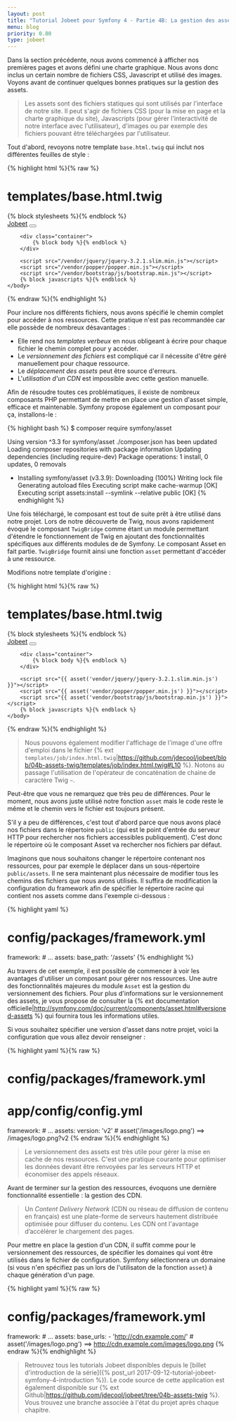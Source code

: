 ```yaml
---
layout: post
title: "Tutorial Jobeet pour Symfony 4 - Partie 4B: La gestion des assets avec Twig"
menu: blog
priority: 0.80
type: jobeet
---
```


Dans la section précédente, nous avons commencé à afficher nos premières pages
et avons défini une charte graphique. Nous avons donc inclus un certain nombre
de fichiers CSS, Javascript et utilisé des images. Voyons avant de continuer
quelques bonnes pratiques sur la gestion des assets.

> Les assets sont des fichiers statiques qui sont utilisés par l'interface de
> notre site. Il peut s'agir de fichiers CSS (pour la mise en page et la charte
> graphique du site), Javascripts (pour gérer l'interactivité de notre interface
> avec l'utilisateur), d'images ou par exemple des fichiers pouvant être 
> téléchargées par l'utilisateur.

Tout d'abord, revoyons notre template `base.html.twig` qui inclut nos différentes
feuilles de style :

{% highlight html %}{% raw %}
# templates/base.html.twig
<!DOCTYPE html>
<html>
    <head>
        <meta charset="UTF-8">
        <meta name="viewport" content="width=device-width, initial-scale=1, shrink-to-fit=no">
        <title>{% block title %}Jobeet{% endblock %}</title>
        <link rel="stylesheet" href="/vendor/bootstrap/css/bootstrap.min.css">
        <link rel="stylesheet" href="/vendor/1-col-portfolio.css">
        {% block stylesheets %}{% endblock %}
    </head>
    <body>
        <nav class="navbar navbar-expand-lg navbar-dark bg-dark fixed-top">
            <div class="container">
                <a class="navbar-brand" href="#">Jobeet</a>
                <button class="navbar-toggler" type="button" data-toggle="collapse" data-target="#navbarResponsive" aria-controls="navbarResponsive" aria-expanded="false" aria-label="Toggle navigation">
                    <span class="navbar-toggler-icon"></span>
                </button>
            </div>
        </nav>

        <div class="container">
            {% block body %}{% endblock %}
        </div>

        <script src="/vendor/jquery/jquery-3.2.1.slim.min.js"></script>
        <script src="/vendor/popper/popper.min.js"></script>
        <script src="/vendor/bootstrap/js/bootstrap.min.js"></script>
        {% block javascripts %}{% endblock %}
    </body>
</html>
{% endraw %}{% endhighlight %}

Pour inclure nos différents fichiers, nous avons spécifié le chemin complet
pour accéder à nos ressources. Cette pratique n'est pas recommandée car elle
possède de nombreux désavantages :

* Elle rend nos *templates verbeux* en nous obligeant à écrire pour chaque fichier
le chemin complet pour y accéder. 
* Le *versionnement des fichiers* est compliqué car il nécessite d'être géré manuellement
pour chaque ressource.
* Le *déplacement des assets* peut être source d'erreurs.
* L'*utilisation d'un CDN* est impossible avec cette gestion manuelle.

Afin de résoudre toutes ces problématiques, il existe de nombreux composants PHP
permettant de mettre en place une gestion d'asset simple, efficace et maintenable.
Symfony propose également un composant pour ça, installons-le :

{% highlight bash %}
$ composer require symfony/asset

Using version ^3.3 for symfony/asset
./composer.json has been updated
Loading composer repositories with package information
Updating dependencies (including require-dev)
Package operations: 1 install, 0 updates, 0 removals
  - Installing symfony/asset (v3.3.9): Downloading (100%)
Writing lock file
Generating autoload files
Executing script make cache-warmup [OK]
Executing script assets:install --symlink --relative public [OK]
{% endhighlight %}

Une fois téléchargé, le composant est tout de suite prêt à être utilisé dans
notre projet. Lors de notre découverte de Twig, nous avons rapidement évoqué le
composant `TwigBridge` comme étant un module permettant d'étendre le fonctionnement
de Twig en ajoutant des fonctionnalités spécifiques aux différents modules de
de Symfony. Le composant Asset en fait partie. `TwigBridge` fournit ainsi une
fonction `asset` permettant d'accéder à une ressource.

Modifions notre template d'origine :

{% highlight html %}{% raw %}
# templates/base.html.twig
<!DOCTYPE html>
<html>
    <head>
        <meta charset="UTF-8">
        <meta name="viewport" content="width=device-width, initial-scale=1, shrink-to-fit=no">
        <title>{% block title %}Jobeet{% endblock %}</title>
        <link rel="stylesheet" href="{{ asset('vendor/bootstrap/css/bootstrap.min.css') }}">
        <link rel="stylesheet" href="{{ asset('vendor/1-col-portfolio.css') }}">
        {% block stylesheets %}{% endblock %}
    </head>
    <body>
        <nav class="navbar navbar-expand-lg navbar-dark bg-dark fixed-top">
            <div class="container">
                <a class="navbar-brand" href="#">Jobeet</a>
                <button class="navbar-toggler" type="button" data-toggle="collapse" data-target="#navbarResponsive" aria-controls="navbarResponsive" aria-expanded="false" aria-label="Toggle navigation">
                    <span class="navbar-toggler-icon"></span>
                </button>
            </div>
        </nav>

        <div class="container">
            {% block body %}{% endblock %}
        </div>

        <script src="{{ asset('vendor/jquery/jquery-3.2.1.slim.min.js') }}"></script>
        <script src="{{ asset('vendor/popper/popper.min.js') }}"></script>
        <script src="{{ asset('vendor/bootstrap/js/bootstrap.min.js') }}"></script>
        {% block javascripts %}{% endblock %}
    </body>
</html>
{% endraw %}{% endhighlight %}

> Nous pouvons également modifier l'affichage de l'image d'une offre d'emploi
> dans le fichier {% ext `templates/job/index.html.twig`|https://github.com/jdecool/jobeet/blob/04b-assets-twig/templates/job/index.html.twig#L10 %}.
> Notons au passage l'utilisation de l'opérateur de concaténation de chaine de
> caractère Twig `~`.

Peut-être que vous ne remarquez que très peu de différences. Pour le moment, nous
avons juste utilisé notre fonction `asset` mais le code reste le même et le chemin
vers le fichier est toujours présent.

S'il y a peu de différences, c'est tout d'abord parce que nous avons placé nos
fichiers dans le répertoire `public` (qui est le point d'entrée du serveur HTTP
pour rechercher nos fichiers accessibles publiquement). C'est donc le répertoire
où le composant Asset va rechercher nos fichiers par défaut.

Imaginons que nous souhaitons changer le répertoire contenant nos ressources,
pour par exemple le déplacer dans un sous-répertoire `public/assets`. Il ne
sera maintenant plus nécessaire de modifier tous les chemins des fichiers que
nous avons utilisés. Il suffira de modification la configuration du framework
afin de spécifier le répertoire racine qui contient nos assets comme dans
l'exemple ci-dessous :

{% highlight yaml %}
# config/packages/framework.yml
framework:
    # ...
    assets:
        base_path: '/assets'
{% endhighlight %}

Au travers de cet exemple, il est possible de commencer à voir les avantages
d'utiliser un composant pour gérer nos ressources. Une autre des fonctionnalités
majeures du module `Asset` est la gestion du versionnement des fichiers. Pour
plus d'informations sur le versionnement des assets, je vous propose de consulter
la {% ext documentation officielle|http://symfony.com/doc/current/components/asset.html#versioned-assets %}
qui fournira tous les informations utiles.

Si vous souhaitez spécifier une version d'asset dans notre projet, voici la
configuration que vous allez devoir renseigner :

{% highlight yaml %}{% raw %}
# config/packages/framework.yml
# app/config/config.yml
framework:
    # ...
    assets:
        version: 'v2' # asset('/images/logo.png') ==> /images/logo.png?v2
{% endraw %}{% endhighlight %}

> Le versionnement des assets est très utile pour gérer la mise en cache de nos
> ressources. C'est une pratique courante pour optimiser les données devant être
> renvoyées par les serveurs HTTP et économiser des appels réseaux.

Avant de terminer sur la gestion des ressources, évoquons une dernière
fonctionnalité essentielle : la gestion des CDN.

> Un *Content* *Delivery* *Network* (CDN ou réseau de diffusion de contenu en
> français) est une plate-forme de serveurs hautement distribuée optimisée pour
> diffuser du contenu. Les CDN ont l'avantage d’accélérer le chargement des pages.

Pour mettre en place la gestion d'un CDN, il suffit comme pour le versionnement
des ressources, de spécifier les domaines qui vont être utilisés dans le fichier
de configuration. Symfony sélectionnera un domaine (si vous n'en spécifiez pas un
lors de l'utilisaton de la fonction `asset`) à chaque génération d'un page.

{% highlight yaml %}{% raw %}
# config/packages/framework.yml
framework:
    # ...
    assets:
        base_urls:
            - 'http://cdn.example.com/' # asset('/images/logo.png') ==> http://cdn.example.com/images/logo.png
{% endraw %}{% endhighlight %}

> Retrouvez tous les tutorials Jobeet disponibles depuis le [billet d'introduction
> de la série]({% post_url 2017-09-12-tutorial-jobeet-symfony-4-introduction %}).
> Le code source de cette application est également disponible sur
> {% ext Github|https://github.com/jdecool/jobeet/tree/04b-assets-twig %}.
> Vous trouvez une branche associée à l'état du projet après chaque chapitre.
